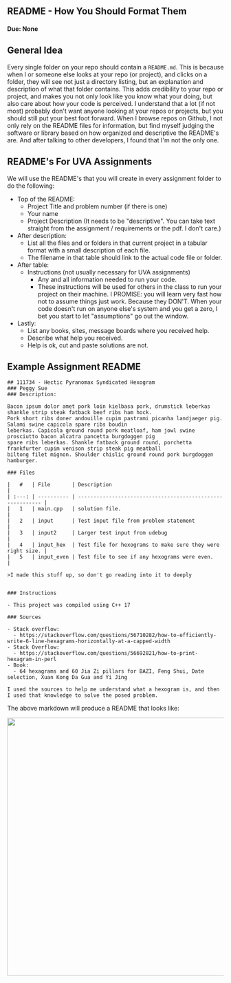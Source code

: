 ## README - How You Should Format Them
#### Due: None

## General Idea

Every single folder on your repo should contain a `README.md`. This is because when I or someone else looks at your repo (or project), and clicks on a folder, they will see not just a directory listing, but an explanation and description of what that folder contains. This adds credibility to your repo or project, and makes you not only look like you know what your doing, but also care about how your code is perceived. I understand that a lot (if not most) probably don't want anyone looking at your repos or projects, but you should still put your best foot forward. When I browse repos on Github, I not only rely on the README files for information, but find myself judging the software or library based on how organized and descriptive the README's are. And after talking to other developers, I found that I'm not the only one.

## README's For UVA Assignments

We will use the README's that you will create in every assignment folder to do the following:

- Top of the README:
  - Project Title and problem number (if there is one)
  - Your name
  - Project Description (It needs to be "descriptive". You can take text straight from the assignment / requirements or the pdf. I don't care.)
- After description:
  - List all the files and or folders in that current project in a tabular format with a small description of each file.
  - The filename in that table should link to the actual code file or folder.
- After table:
  - Instructions (not usually necessary for UVA assignments)
    - Any and all information needed to run your code.
    - These instructions will be used for others in the class to run your project on their machine. I PROMISE: you will learn very fast how not to assume things just work. Because they DON'T. When your code doesn't run on anyone else's system and you get a zero, I bet you start to let "assumptions" go out the window.
- Lastly:
  - List any books, sites, message boards where you received help.
  - Describe what help you received. 
  - Help is ok, cut and paste solutions are not.


## Example Assignment README

```
## 111734 - Hectic Pyranomax Syndicated Hexogram
### Peggy Sue 
### Description:

Bacon ipsum dolor amet pork loin kielbasa pork, drumstick leberkas shankle strip steak fatback beef ribs ham hock.
Pork short ribs doner andouille cupim pastrami picanha landjaeger pig. Salami swine capicola spare ribs boudin
leberkas. Capicola ground round pork meatloaf, ham jowl swine prosciutto bacon alcatra pancetta burgdoggen pig
spare ribs leberkas. Shankle fatback ground round, porchetta frankfurter cupim venison strip steak pig meatball
biltong filet mignon. Shoulder chislic ground round pork burgdoggen hamburger.

### Files

|   #   | File       | Description                                                |
| :---: | ---------- | ---------------------------------------------------------- |
|   1   | main.cpp   | solution file.                                             |
|   2   | input      | Test input file from problem statement                     |
|   3   | input2     | Larger test input from udebug                              |
|   4   | input_hex  | Test file for hexograms to make sure they were right size. |
|   5   | input_even | Test file to see if any hexograms were even.               |

>I made this stuff up, so don't go reading into it to deeply


### Instructions

- This project was compiled using C++ 17

### Sources

- Stack overflow:
  - https://stackoverflow.com/questions/56710282/how-to-efficiently-write-6-line-hexagrams-horizontally-at-a-capped-width
- Stack Overflow: 
  - https://stackoverflow.com/questions/56692821/how-to-print-hexagram-in-perl
- Book: 
  - 64 hexagrams and 60 Jia Zi pillars for BAZI, Feng Shui, Date selection, Xuan Kong Da Gua and Yi Jing 

I used the sources to help me understand what a hexogram is, and then I used that knowledge to solve the posed problem. 
```

The above markdown will produce a README that looks like:

<img src="https://cs.msutexas.edu/~griffin/zcloud/zcloud-files/example_uva_assignment_2020.png" width="600">
